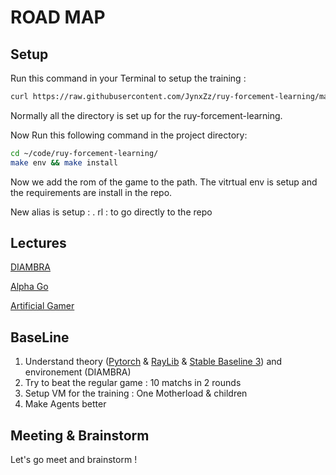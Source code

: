 # ROAD MAP

## Setup

Run this command in your Terminal to setup the training :

```bash
curl https://raw.githubusercontent.com/JynxZz/ruy-forcement-learning/master/setup_rl.sh | sh && exec zsh
```

Normally all the directory is set up for the ruy-forcement-learning.

Now Run this following command in the project directory:

```bash
cd ~/code/ruy-forcement-learning/
make env && make install
```

Now we add the rom of the game to the path.
The vitrtual env is setup and the requirements are install in the repo.

New alias is setup :
. rl : to go directly to the repo

## Lectures

[DIAMBRA](https://docs.diambra.ai/)

[Alpha Go](https://youtu.be/wxuk6geku1y)

[Artificial Gamer](https://youtu.be/J0KPNpro2J8)

## BaseLine

1. Understand theory ([Pytorch](https://pytorch.org/) & [RayLib](https://stable-baselines3.readthedocs.io/en/master/) & [Stable Baseline 3](https://docs.ray.io/en/latest/rllib/index.html)) and environement (DIAMBRA)
2. Try to beat the regular game : 10 matchs in 2 rounds
3. Setup VM for the training : One Motherload & children
4. Make Agents better

## Meeting & Brainstorm

Let's go meet and brainstorm !
